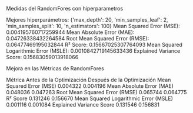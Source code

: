 Medidas del RandomFores con hiperparametros

Mejores hiperparámetros: {'max_depth': 20, 'min_samples_leaf': 2, 'min_samples_split': 10, 'n_estimators': 100}
Mean Squared Error (MSE): 0.004195760717259944
Mean Absolute Error (MAE): 0.04726338432264584
Root Mean Squared Error (RMSE): 0.06477469195032844
R² Score: 0.15667025307764093
Mean Squared Logarithmic Error (MSLE): 0.0010842719145633436
Explained Variance Score: 0.15683059013918066


Mejora en las Métricas de RandomFores

Métrica	Antes de la Optimización	Después de la Optimización
Mean Squared Error (MSE)	0.004322	0.004196
Mean Absolute Error (MAE)	0.048036	0.047263
Root Mean Squared Error (RMSE)	0.065744	0.064775
R² Score	0.131246	0.156670
Mean Squared Logarithmic Error (MSLE)	0.001116	0.001084
Explained Variance Score	0.131546	0.156831